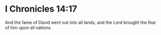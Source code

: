 # I Chronicles 14:17

And the fame of David went out into all lands, and the Lord brought the fear of him upon all nations.
